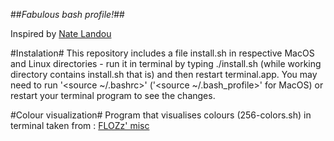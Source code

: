 ##*Fabulous bash profile!*##

Inspired by [Nate Landou](https://natelandau.com/my-mac-osx-bash_profile/)

#Instalation#
This repository includes a file install.sh in respective MacOS and Linux directories - run it in terminal by typing ./install.sh (while working directory contains install.sh that is)
and then restart terminal.app.
You may need to run '<source ~/.bashrc>' ('<source ~/.bash_profile>' for MacOS) or restart your terminal program to see the changes.


#Colour visualization#
Program that visualises colours (256-colors.sh) in terminal taken from : [FLOZz' misc](https://misc.flogisoft.com/bash/tip_colors_and_formatting)
